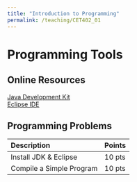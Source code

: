 ```yaml
---
title: "Introduction to Programming"
permalink: /teaching/CET402_01
---
```


# Programming Tools

## Online Resources
[Java Development Kit](https://www.oracle.com/technetwork/java/javase/downloads/jdk12-downloads-5295953.html)  
[Eclipse IDE](https://www.eclipse.org/oxygen/)  

## Programming Problems

|Description|Points|
|:----------|:----|
|Install JDK & Eclipse|10 pts|
|Compile a Simple Program|10 pts|
